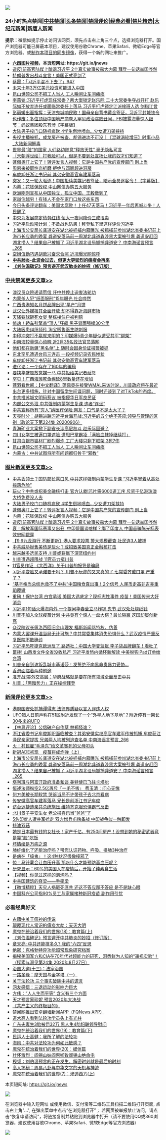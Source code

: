![](https://raw.githubusercontent.com/fqnews/bnews/master/64photo/fqnews-qr.jpg)

<div id="tt">
<h3>24小时热点禁闻|<a href="#%E4%B8%AD%E5%85%B1%E7%A6%81%E9%97%BB%E6%9B%B4%E5%A4%9A%E6%96%87%E7%AB%A0">中共禁闻</a>|<a href="#%E5%9B%BE%E7%89%87%E6%96%B0%E9%97%BB%E6%9B%B4%E5%A4%9A%E6%96%87%E7%AB%A0">头条禁闻</a>|<a href="#%E6%96%B0%E9%97%BB%E8%AF%84%E8%AE%BA%E6%9B%B4%E5%A4%9A%E6%96%87%E7%AB%A0">禁闻评论|<a href="#%E5%BF%85%E7%9C%8B%E7%BB%8F%E5%85%B8%E5%A5%BD%E6%96%87">经典必看|<a href="/video.md#%E7%A6%81%E7%89%87%E7%B2%BE%E9%80%89">禁片精选</a>|<a href="https://github.com/fqnews/djy/blob/master/gb/nf1351518.md#1">大纪元新闻</a>|<a href="https://github.com/fqnews/ntdtv/blob/master/gb/prog204.md#1">新唐人新闻</a></h3>
<div><b>提示：</b>微信如提示停止访问该网页，须先点击右上角三个点，选择浏览器打开。国产浏览器可能已屏蔽本项目，建议使用谷歌Chrome、苹果Safari、微软Edge等官方浏览器。或<a href="https://github.com/fqnews/bnews/blob/master/%E5%88%B6%E4%BD%9Cgit%E7%A6%81%E9%97%BB%E9%95%9C%E5%83%8F.md">制作本项目的同步镜像</a>，获得一个新的网址来推广。</div>
<ul>
<li><b><a href="http://d1.bdrive.tk/64.mp4" target="_blank">六四图片视频</a>，本页短网址: https://git.io/jnews</b></li>
<li><a href="/topimagenews/20200906/1392072.md">造反!前高官陆媒上暗讽习近平 2个真实故事披露大内幕 拜登一句话举国哗然</a></li>
<li><a href="/taiwannews/20200907/1392138.md">特朗普发出战斗宣言！美国正式亮剑了</a></li>
<li><a href="/bannedvideo/20200907/1392085.md">蔡霞：「习近平混不下去了」947</a></li>
<li><a href="/ssgc/20200907/1392110.md">未来十年3万亿美元投资可能进入中国</a></li>
<li><a href="/cbnews/20200907/1392101.md">昆山世硕公司不把工人当人 工人瞬间让车间瘫痪</a></li>
<li><a href="/comments/20200907/1392146.md">李燕铭:习近平打虎现任常委？两大案锁定赵乐际 二十大常委争夺战开打 赵乐际如不放弃连任或面临常委任上落马 习近平打虎锁定江派接班人选 剑指江曾</a></li>
<li><a href="/bannedvideo/20200907/1392191.md">彭丽媛出面指挥：天津鬼城响民歌！国母亲自背书黄金签证，习近平封城铁令也作废；多位顶级中国地产商卷入罕见政治腐败丑闻，FBI披露海量惊人细节：蚂蚁集团股东有涉【字幕版】</a></li>
<li><a href="/topimagenews/20200907/1392356.md">大陆男子校门口随机疯砍 4学生倒地喷血…少女遭刀架挟持</a></li>
<li><a href="/bannedvideo/20200907/1392120.md">央视主播被抓，成龙房产被查，胡锡进功不可没｜【混球涡轮增压】时事小品_大陆新闻解毒</a></li>
<li><a href="/funmedia/20200907/1392154.md">世界最“脏”的国家 人们路边随意“释放天性” 毫无隐私可言</a></li>
<li><a href="/ssgc/20200907/1392118.md">〖兲朝浮世绘〗打我脸可以，但是不要到处宣扬让我的奴才们知道了</a></li>
<li><a href="/topimagenews/20200907/1392249.md">蓬佩奥盯上它了！转评发言人视频：它是中国共产党的宣传部门 别上当</a></li>
<li><a href="/cnnews/20200907/1392259.md">周恩来被同性恋折磨 拒绝与邓颖超进洞房</a></li>
<li><a href="/cbnews/20200907/1392292.md">车俊卸任浙江书记前 其弟安徽高官车建军落马</a></li>
<li><a href="/bannedvideo/20200907/1392083.md">突发：又一轮大驱逐！中国拒续美媒记者签证，暗示全员逐客令！【字幕版】</a></li>
<li><a href="/topimagenews/20200907/1392139.md">内幕：花钱保政权 中山网信办购五大服务</a></li>
<li><a href="/bannedvideo/20200907/1392257.md">欧洲刚刚宣布从中国独立，孤立中国，王毅做到了</a></li>
<li><a href="/lifebaike/20200907/1392334.md">家越住越穷！有钱人不会在家门口放这些东西</a></li>
<li><a href="/bannedvideo/20200907/1392284.md">今日头条评论翻车：美国太腐败！上任47天落马！习近平一年后再喊斗争！人民醒了</a></li>
<li><a href="/headline/20200907/1392362.md">中央为发展商定债务红线 恒大一夜间降价三成甩卖</a></li>
<li><a href="/bannedvideo/20200907/1392121.md">习近平启动囤计划：不备战也防患！拜登私下里这样评价习近平</a></li>
<li><a href="/comments/20200907/1392469.md">上海市公安局长龚道安在湖北被抓捕内幕曝光 被抓捕前参加湖北省委书记前上海市长应勇的晚宴 龚道安落马前一周湖北龚道鑫涉黑大案被引爆 龚道安赶回湖北捞人？结果自己被抓了 习近平湖北设局抓捕龚道安？ 中南海谣言预言_265</a></li>
<li><a href="/yule/20200907/1392159.md">空姐值勤巧遇胡歌兴奋求合照 近况曝光网惊呼</a></li>
<li><b><a href="/comments/20200211/1275071.md" target="_blank">中共肺炎-此波会过去，但更大更猛烈的瘟疫会再来</a></b></li>
<li><b><a href="/comments/20200207/1272816.md" target="_blank">《刘伯温碑记》预言避开武汉肺炎的妙招（修订版）</a></b></li>
</ul>
</div>

<div class="catlist">
<h3><a href="/cbnews/" target="_blank">中共禁闻</a><span><a href="/cbnews/" target="_blank" rel="nofollow">更多文章>></a></span></h3>
<ul>
<li><a href="/cbnews/20200907/1392491.md" target="_blank">澳议员众院递请愿信 吁中共停止迫害法轮功</a></li>
<li><a href="/cbnews/20200907/1392432.md" target="_blank">内蒙杀人犯“纸面服刑”15年曝光 社会哗然</a></li>
<li><a href="/cbnews/20200907/1392431.md" target="_blank">广西贵港知名月饼品牌出现“早产”月饼</a></li>
<li><a href="/cbnews/20200907/1392430.md" target="_blank">武汉让外媒报其全面开放 却不得靠近海鲜市场</a></li>
<li><a href="/cbnews/20200907/1392392.md" target="_blank">天降铁球砸死女婴 整栋楼住户被判赔</a></li>
<li><a href="/cbnews/20200907/1392373.md" target="_blank">惊魂！轿车引擎盖“顶人”狂飙 男子冒雨强撑30公里</a></li>
<li><a href="/cbnews/20200907/1392359.md" target="_blank">大陆医患纠纷频传 淘宝贩售医生防刺服</a></li>
<li><a href="/cbnews/20200907/1392330.md" target="_blank">中印冲突打不赢就来阴的？印媒爆5青少年疑似遭受共军“绑架”</a></li>
<li><a href="/cbnews/20200907/1392329.md" target="_blank">中南海较量惊心动魄 近2月35名政法官员落网</a></li>
<li><a href="/cbnews/20200907/1392309.md" target="_blank">他们都在新疆“黑名单”上 随时会因身份证报警被抓</a></li>
<li><a href="/cbnews/20200907/1392308.md" target="_blank">东北罕见遭遇台风三连击 一段视频记录农民惨状</a></li>
<li><a href="/cbnews/20200907/1392292.md" target="_blank">车俊卸任浙江书记前 其弟安徽高官车建军落马</a></li>
<li><a href="/comments/20200907/1392278.md" target="_blank">进化论：一个存在了160年的骗局</a></li>
<li><a href="/cbnews/20200907/1392277.md" target="_blank">要挟华盛顿放党媒一马 中共拒给美记者延签</a></li>
<li><a href="/cbnews/20200907/1392276.md" target="_blank">罕见！广西海滩死鱼绵延8里数量还在增加</a></li>
<li><a href="/cbnews/20200907/1392275.md" target="_blank">薇羽看世间：【中文翻译】蓬佩奥在接受WMAL采访时说，川普政府将在最近出台更多措施，针对中国留学生间谍问题，同时还谈到了对TikTok的态度。</a></li>
<li><a href="/cbnews/20200907/1392250.md" target="_blank">中共推苏城文明码惹议 被指侵华日军良民证</a></li>
<li><a href="/cbnews/20200907/1392231.md" target="_blank">内部公文外泄 中共强制内蒙学生复课 违者“连坐”</a></li>
<li><a href="/cbnews/20200907/1392201.md" target="_blank">中共宣称所有“穷人”纳医疗保险 网友：口气是不是太大了？</a></li>
<li><a href="/cbnews/20200907/1392200.md" target="_blank">天亮时分：胡锡进踹习近平台海开战;习近平的五个绝不答应;领导与管理的区别（政论天下第224集 20200906）</a></li>
<li><a href="/cbnews/20200907/1392181.md" target="_blank">青海矿业大案掀下副省长涉高层权斗 赵乐际回避？</a></li>
<li><a href="/cbnews/20200907/1392151.md" target="_blank">四川女学生被逼口罩遮脸 遭甩巴掌霸凌「满脸血抹掉继续打」</a></li>
<li><a href="/cbnews/20200907/1392102.md" target="_blank">甘肃白银市铝材厂剧烈爆炸 工厂大楼只剩下框架 3死7伤</a></li>
<li><a href="/cbnews/20200907/1392101.md" target="_blank">昆山世硕公司不把工人当人 工人瞬间让车间瘫痪</a></li>
<li><a href="/cbnews/20200906/1392065.md" target="_blank">内蒙古：中共试图将所有问题都归咎于“邪教”</a></li>

</ul>
</div>
<div class="catlist">
<h3><a href="/topimagenews/" target="_blank">图片新闻</a><span><a href="/topimagenews/" target="_blank" rel="nofollow">更多文章>></a></span></h3>
<ul>
<li><a href="/topimagenews/20200907/1392476.md" target="_blank">中共丢领土？国防部长露口风 中共这样强制内蒙学生复课 “习近平冒着从高处摔落危险”</a></li>
<li><a href="/topimagenews/20200907/1392429.md" target="_blank">玩火？中共或招美金融核打击 官方认栽!芯片需6000道工序 斥资千亿港珠澳大桥免费没人去</a></li>
<li><a href="/topimagenews/20200907/1392356.md" target="_blank">大陆男子校门口随机疯砍 4学生倒地喷血…少女遭刀架挟持</a></li>
<li><a href="/topimagenews/20200907/1392249.md" target="_blank">蓬佩奥盯上它了！转评发言人视频：它是中国共产党的宣传部门 别上当</a></li>
<li><a href="/topimagenews/20200907/1392139.md" target="_blank">内幕：花钱保政权 中山网信办购五大服务</a></li>
<li><a href="/topimagenews/20200906/1392072.md" target="_blank">造反!前高官陆媒上暗讽习近平 2个真实故事披露大内幕 拜登一句话举国哗然</a></li>
<li><a href="/topimagenews/20200906/1391995.md" target="_blank">衰！解放军国际赛事又出丑  中印俄国谈啥样？绑了印度人 中国首骗陈光标表效忠网戳穿</a></li>
<li><a href="/topimagenews/20200906/1391905.md" target="_blank">【9.6九龙游行 不断更新】港人要求投票 警大规模截查 社民连3人被捕</a></li>
<li><a href="/topimagenews/20200906/1391878.md" target="_blank">中共威胁抛售美债是玩火？或招致美国真正金融核打击</a></li>
<li><a href="/topimagenews/20200906/1391824.md" target="_blank">越来越多选民支持 川普或将赢下深蓝纽约州</a></li>
<li><a href="/topimagenews/20200906/1391823.md" target="_blank">川普遭遇超限战 11官员力挺川普</a></li>
<li><a href="/topimagenews/20200906/1391807.md" target="_blank">11官员作证 《大西洋》关于川普的报导是骗局</a></li>
<li><a href="/topimagenews/20200905/1391560.md" target="_blank">习近平变脸又承诺要干吗？ 川普不玩虚的又来真的了 七常委齐戴口罩 严重了？</a></li>
<li><a href="/topimagenews/20200905/1391493.md" target="_blank">“基辛格当总统也救不了中共”中国粮食真出事！2个信号 人民币走高非吉兆重蹈覆辙</a></li>
<li><a href="/topimagenews/20200904/1391051.md" target="_blank">重磅！保护台湾 白宫承诺 美国大选底定？现标志性事件 疫苗！美国传来大好消息</a></li>
<li><a href="/topimagenews/20200904/1391029.md" target="_blank">习近平1句话火爆海内外 一个提问华春莹立马炸锅 鬼节 武汉处处烧纸钱</a></li>
<li><a href="/topimagenews/20200903/1390470.md" target="_blank">川普不加入全球疫苗计划 中共竟有个惊人一盘大棋？最长隔离 这国却屡创新高</a></li>
<li><a href="/topimagenews/20200903/1390075.md" target="_blank">众议院议长佩洛西回旧金山理发 福斯新闻骂特权、伪善</a></li>
<li><a href="/topimagenews/20200902/1389953.md" target="_blank">内蒙大罢课升温当局无计可施？中共常委集体消失恐惧什么？武汉疫情严重反复医院不敢确诊</a></li>
<li><a href="/topimagenews/20200902/1389888.md" target="_blank">习近平恐吓捷克欧洲反了 路透社：中国大学变监狱 李子柒品牌翻车！看吐了</a></li>
<li><a href="/topimagenews/20200902/1389840.md" target="_blank">噩耗! 山西发文件全省没收私产 习近平发愁内循环新解读 中美脱钩iPad订单给台湾</a></li>
<li><a href="/topimagenews/20200902/1389762.md" target="_blank">川普亲自到访叛乱城市基诺莎！发誓绝不向黑命贵暴力妥协…</a></li>
<li><a href="/comments/20200902/1389663.md" target="_blank">香港面临着两种前途</a></li>
<li><a href="/topimagenews/20200902/1389577.md" target="_blank">准开战!美外交高层：华府战略就是要在所有领域全面反击中共</a></li>
<li><a href="/topimagenews/20200902/1389489.md" target="_blank">川普：「黑暗势力」正在操控拜登</a></li>

</ul>
</div>
<div class="catlist">
<h3><a href="/comments/" target="_blank">新闻评论</a><span><a href="/comments/" target="_blank" rel="nofollow">更多文章>></a></span></h3>
<ul>
<li><a href="/comments/20200907/1392541.md" target="_blank">港府国安处抓捕谭得志 法律界质疑以言入罪违人权</a></li>
<li><a href="/comments/20200907/1392540.md" target="_blank">UFO猎人日前声称在51区附近发现了一个“外星人地下基地”？附近停有一架长30多米的UFO</a></li>
<li><a href="/comments/20200907/1392509.md" target="_blank">【林忌评论】公信破产自作孽 林郑怪谁？</a></li>
<li><a href="/comments/20200907/1392496.md" target="_blank">浙江省委书记车俊卸职面临被查？其弟安徽实权高官车建军传被抓捕 车俊获江泽民亲家提拔 兄弟两人均被列追查名单 中南海谣言预言_266</a></li>
<li><a href="/comments/20200907/1392479.md" target="_blank">火！村民雇“毛泽东”给文革冤死的父母叩头</a></li>
<li><a href="/comments/20200907/1392470.md" target="_blank">新冠ADE初现　疫苗将成炸弹（上）</a></li>
<li><a href="/comments/20200907/1392469.md" target="_blank">上海市公安局长龚道安在湖北被抓捕内幕曝光 被抓捕前参加湖北省委书记前上海市长应勇的晚宴 龚道安落马前一周湖北龚道鑫涉黑大案被引爆 龚道安赶回湖北捞人？结果自己被抓了 习近平湖北设局抓捕龚道安？ 中南海谣言预言_265</a></li>
<li><a href="/comments/20200907/1392386.md" target="_blank">塔利班与阿富汗政府准备和谈 美特使已飞往卡塔尔</a></li>
<li><a href="/comments/20200907/1392385.md" target="_blank">恒述法师掏空2.5亿再斥「一毛不拔」 费玉清：问心无愧</a></li>
<li><a href="/comments/20200907/1392376.md" target="_blank">何方美被长期软禁 哭诉当局不许带孩子去北京看病</a></li>
<li><a href="/comments/20200907/1392375.md" target="_blank">传安徽高官车建军落马 兄长是前浙江书记车俊</a></li>
<li><a href="/comments/20200907/1392367.md" target="_blank">访台返捷遭亲共总统施压 维特齐克服恐惧霸气反击</a></li>
<li><a href="/comments/20200907/1392366.md" target="_blank">北川景子平安生女 老公报喜讯当”爸爸“了</a></li>
<li><a href="/comments/20200907/1392355.md" target="_blank">5名印度人遭共军掳走 双方增兵屯粮备战 中印战争似一触即发</a></li>
<li><a href="/comments/20200907/1392354.md" target="_blank">蚝油双菇</a></li>
<li><a href="/comments/20200907/1392343.md" target="_blank">她是日本最有钱的女社长！家产千亿、有250间房产！没想到她的秘密武器竟是靠&quot;脸&quot;吃饭</a></li>
<li><a href="/comments/20200907/1392322.md" target="_blank">坏情绪是万病之源</a></li>
<li><a href="/comments/20200907/1392321.md" target="_blank">肺纤维化了还能治疗吗？带您认识药物、呼吸、换肺3种治疗</a></li>
<li><a href="/comments/20200907/1392320.md" target="_blank">是病在「捣鬼」！这4种状况很像撞邪了</a></li>
<li><a href="/comments/20200907/1392319.md" target="_blank">惊！马铃薯会让血压升高 那吃什么才能预防高血压呢？</a></li>
<li><a href="/comments/20200907/1392318.md" target="_blank">研究显示：60%的美国人在疫情后，开始了纯素食生活</a></li>
<li><a href="/comments/20200907/1392317.md" target="_blank">【视频】你见过这样的泡泡吗？</a></li>
<li><a href="/comments/20200907/1392316.md" target="_blank">中共国建筑的脊梁——手撕梁</a></li>
<li><a href="/comments/20200907/1392312.md" target="_blank">【微博精粹】天灾人祸砸死匪共 还这不答应那不答应 是不是缺心眼</a></li>
<li><a href="/comments/20200907/1392295.md" target="_blank">中国科兴公司指90%员工与家属接种新冠疫苗 副作用引忧</a></li>

</ul>
</div>

<div class="catlist">
<h3>必看经典好文</h3>
<ul>
<li><a href="/ccpdope/20200531/1337409.md" target="_blank">古籍中关于瘟神的传说</a></li>
<li><a href="/comments/20200619/783185.md" target="_blank">颠覆现代人常识的瘟疫大劫：天灭大明</a></li>
<li><a href="/topimagenews/20180701/965109.md" target="_blank">魔鬼在统治着我们的世界(18)：教育篇(上)</a></li>
<li><a href="/comments/20200207/1272816.md" target="_blank">《刘伯温碑记》预言避开中共肺炎的妙招（修订版）</a></li>
<li><a href="/comments/20200607/1341003.md" target="_blank">章天亮: 中共还能撑多久? 我的“六四”反思</a></li>
<li><a href="/comments/20200705/783265.md" target="_blank">绝密：克格勃特异功能超常现象研究档案</a></li>
<li><a href="/cbnews/20200828/1386804.md" target="_blank">揭秘美国军方和CIA在70年代对超能力的研究，洞悉鲜为人知的“遥视实验”！（探索与洞见第24集 2020年8月27日）</a></li>
<li><a href="/cbnews/20180319/916654.md" target="_blank">治国大道(十三)：法家治国</a></li>
<li><a href="/tculture/20160806/568214.md" target="_blank">一路圣缘：摩天国与金字塔（一）</a></li>
<li><a href="/cbnews/20200703/1354907.md" target="_blank">关于法轮功 三个事实破除中共的谎言</a></li>
<li><a href="/cbnews/20200126/1265515.md" target="_blank">网友感悟：三退运动的影响力巨大</a></li>
<li><a href="/comments/20200720/1363377.md" target="_blank">方伟：“人人生而平等” 含义有三个方面</a></li>
<li><a href="/topimagenews/20200513/1327828.md" target="_blank">天才预言家珍妮 预言2020年大决战</a></li>
<li><a href="/bookwiki/20171120/858084.md" target="_blank">《共产主义的终极目的》</a></li>
<li><a href="/comments/20200503/1322531.md" target="_blank">禁闻网推出安卓翻墙新闻APP（FQNews APP）</a></li>
<li><a href="/comments/20200227/1284657.md" target="_blank">道术高人看到法轮功学员头上有光柱</a></li>
<li><a href="/cbnews/20200611/1343037.md" target="_blank">广东夫妻生3胎被罚32万 黑人生4胎妇联领导慰问</a></li>
<li><a href="/comments/20180716/972458.md" target="_blank">魔鬼在统治着我们的世界(19)：教育篇(下)</a></li>
<li><a href="/ccpdope/20200729/1369047.md" target="_blank">民运人士高健：我所了解的法轮功</a></li>
<li><a href="/comments/20191218/1228234.md" target="_blank">海风：中共对法轮功为何如此敏感？</a></li>
<li><a href="/comments/20180725/976787.md" target="_blank">魔鬼在统治着我们的世界(20)：媒体篇</a></li>
<li><a href="/cbnews/20200727/1366904.md" target="_blank">壮怀激烈：阎锡山妹阎惠卿致阎锡山绝命电</a></li>
<li><a href="/comments/20200628/1351782.md" target="_blank">视频：刘伯温预言的正在发生，解密时刻就是最后的时刻</a></li>
<li><a href="/aomi/history/20170924/831575.md" target="_blank">高人揭秘：周易八卦与中华文字的天机与神迹</a></li>
<li><a href="/topimagenews/20180527/948369.md" target="_blank">魔鬼在统治着我们的世界(7)：渗透西方(上)</a></li>

</ul>
</div>

本页短网址: https://git.io/jnews

![](https://raw.githubusercontent.com/fqnews/bnews/master/64photo/fqnews-qr.jpg)

在浏览器中输入短网址 或使用微信、支付宝等二维码工具扫描二维码打开页面, 点击右上角"...", 在弹出菜单中点击“在浏览器打开”； 若网页被举报禁止访问，请点击“恢复申请访问”，将链接复制并粘贴到浏览器中打开（请不要使用QQ或360浏览器，建议使用谷歌Chrome、苹果Safari、微软Edge等官方浏览器）

![](https://raw.githubusercontent.com/fqnews/bnews/master/64photo/wx.jpg)